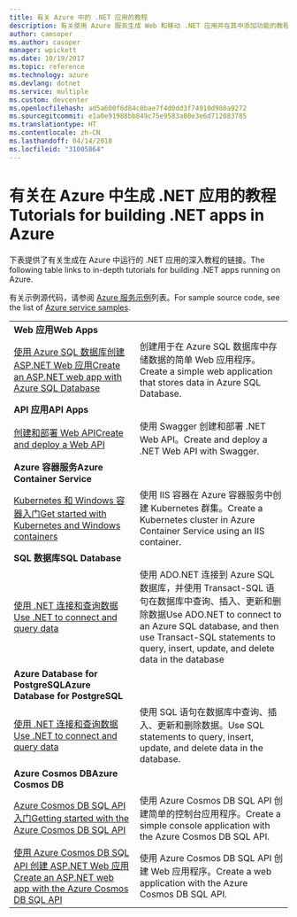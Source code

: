 ```yaml
---
title: 有关 Azure 中的 .NET 应用的教程
description: 有关使用 Azure 服务生成 Web 和移动 .NET 应用并在其中添加功能的教程。
author: camsoper
ms.author: casoper
manager: wpickett
ms.date: 10/19/2017
ms.topic: reference
ms.technology: azure
ms.devlang: dotnet
ms.service: multiple
ms.custom: devcenter
ms.openlocfilehash: ad5a600f6d84c0bae7f4d0dd3f74910d980a9272
ms.sourcegitcommit: e1a0e91988bb849c75e9583a80e3e6d712083785
ms.translationtype: HT
ms.contentlocale: zh-CN
ms.lasthandoff: 04/14/2018
ms.locfileid: "31005864"
---
```

# <a name="tutorials-for-building-net-apps-in-azure"></a><span data-ttu-id="78606-103">有关在 Azure 中生成 .NET 应用的教程</span><span class="sxs-lookup"><span data-stu-id="78606-103">Tutorials for building .NET apps in Azure</span></span>

<span data-ttu-id="78606-104">下表提供了有关生成在 Azure 中运行的 .NET 应用的深入教程的链接。</span><span class="sxs-lookup"><span data-stu-id="78606-104">The following table links to in-depth tutorials for building .NET apps running on Azure.</span></span>

<span data-ttu-id="78606-105">有关示例源代码，请参阅 [Azure 服务示例](https://azure.microsoft.com/resources/samples/?platform=dotnet)列表。</span><span class="sxs-lookup"><span data-stu-id="78606-105">For sample source code, see the list of [Azure service samples](https://azure.microsoft.com/resources/samples/?platform=dotnet).</span></span>

| | |
|---|---|
| <span data-ttu-id="78606-106">**Web 应用**</span><span class="sxs-lookup"><span data-stu-id="78606-106">**Web Apps**</span></span>||
| <span data-ttu-id="78606-107">[使用 Azure SQL 数据库创建 ASP.NET Web 应用][1]</span><span class="sxs-lookup"><span data-stu-id="78606-107">[Create an ASP.NET web app with Azure SQL Database][1]</span></span> | <span data-ttu-id="78606-108">创建用于在 Azure SQL 数据库中存储数据的简单 Web 应用程序。</span><span class="sxs-lookup"><span data-stu-id="78606-108">Create a simple web application that stores data in Azure SQL Database.</span></span> | 
| <span data-ttu-id="78606-109">**API 应用**</span><span class="sxs-lookup"><span data-stu-id="78606-109">**API Apps**</span></span>||
| <span data-ttu-id="78606-110">[创建和部署 Web API][3]</span><span class="sxs-lookup"><span data-stu-id="78606-110">[Create and deploy a Web API][3]</span></span> | <span data-ttu-id="78606-111">使用 Swagger 创建和部署 .NET Web API。</span><span class="sxs-lookup"><span data-stu-id="78606-111">Create and deploy a .NET Web API with Swagger.</span></span> | 
| <span data-ttu-id="78606-112">**Azure 容器服务**</span><span class="sxs-lookup"><span data-stu-id="78606-112">**Azure Container Service**</span></span> ||
| <span data-ttu-id="78606-113">[Kubernetes 和 Windows 容器入门][4]</span><span class="sxs-lookup"><span data-stu-id="78606-113">[Get started with Kubernetes and Windows containers][4]</span></span> | <span data-ttu-id="78606-114">使用 IIS 容器在 Azure 容器服务中创建 Kubernetes 群集。</span><span class="sxs-lookup"><span data-stu-id="78606-114">Create a Kubernetes cluster in Azure Container Service using an IIS container.</span></span>
| <span data-ttu-id="78606-115">**SQL 数据库**</span><span class="sxs-lookup"><span data-stu-id="78606-115">**SQL Database**</span></span> ||
| <span data-ttu-id="78606-116">[使用 .NET 连接和查询数据][5]</span><span class="sxs-lookup"><span data-stu-id="78606-116">[Use .NET to connect and query data][5]</span></span> | <span data-ttu-id="78606-117">使用 ADO.NET 连接到 Azure SQL 数据库，并使用 Transact-SQL 语句在数据库中查询、插入、更新和删除数据</span><span class="sxs-lookup"><span data-stu-id="78606-117">Use ADO.NET to connect to an Azure SQL database, and then use Transact-SQL statements to query, insert, update, and delete data in the database</span></span> | 
| <span data-ttu-id="78606-118">**Azure Database for PostgreSQL**</span><span class="sxs-lookup"><span data-stu-id="78606-118">**Azure Database for PostgreSQL**</span></span> ||
| <span data-ttu-id="78606-119">[使用 .NET 连接和查询数据][6]</span><span class="sxs-lookup"><span data-stu-id="78606-119">[Use .NET to connect and query data][6]</span></span> | <span data-ttu-id="78606-120">使用 SQL 语句在数据库中查询、插入、更新和删除数据。</span><span class="sxs-lookup"><span data-stu-id="78606-120">Use SQL statements to query, insert, update, and delete data in the database.</span></span> | 
| <span data-ttu-id="78606-121">**Azure Cosmos DB**</span><span class="sxs-lookup"><span data-stu-id="78606-121">**Azure Cosmos DB**</span></span> ||
| <span data-ttu-id="78606-122">[Azure Cosmos DB SQL API 入门][7]</span><span class="sxs-lookup"><span data-stu-id="78606-122">[Getting started with the Azure Cosmos DB SQL API][7]</span></span> | <span data-ttu-id="78606-123">使用 Azure Cosmos DB SQL API 创建简单的控制台应用程序。</span><span class="sxs-lookup"><span data-stu-id="78606-123">Create a simple console application with the Azure Cosmos DB SQL API.</span></span> | 
| <span data-ttu-id="78606-124">[使用 Azure Cosmos DB SQL API 创建 ASP.NET Web 应用][8]</span><span class="sxs-lookup"><span data-stu-id="78606-124">[Create an ASP.NET web app with the Azure Cosmos DB SQL API][8]</span></span> | <span data-ttu-id="78606-125">使用 Azure Cosmos DB SQL API 创建 Web 应用程序。</span><span class="sxs-lookup"><span data-stu-id="78606-125">Create a web application with the Azure Cosmos DB SQL API.</span></span> | 

[1]: /azure/app-service-web/app-service-web-tutorial-dotnet-sqldatabase
[2]: /azure/cosmos-db/sql-api-dotnet-application
[3]: /azure/app-service-api/app-service-api-dotnet-get-started
[4]: /azure/container-service/container-service-kubernetes-windows-walkthrough
[5]: /azure/sql-database/sql-database-connect-query-dotnet
[6]: /azure/postgresql/connect-csharp
[7]: /azure/cosmos-db/sql-api-get-started
[8]: /azure/cosmos-db/sql-api-dotnet-application
